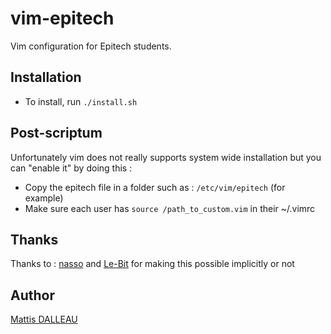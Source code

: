 # vim-epitech
Vim configuration for Epitech students.

## Installation
- To install, run `./install.sh`

## Post-scriptum
Unfortunately vim does not really supports system wide installation but you can "enable it" by doing this : 

- Copy the epitech file in a folder such as : `/etc/vim/epitech` (for example)
- Make sure each user has `source /path_to_custom.vim` in their ~/.vimrc

## Thanks

Thanks to : [nasso](https://github.com/nasso) and [Le-Bit](https://github.com/Le-Bit) for making this possible implicitly or not

## Author

[Mattis DALLEAU](https://github.com/Heliferepo)
